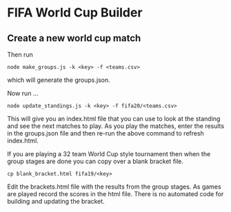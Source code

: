 # FIFA World Cup Builder

## Create a new world cup match

Then run

```
node make_groups.js -k <key> -f <teams.csv>
```

which will generate the groups.json.

Now run ...

```
node update_standings.js -k <key> -f fifa20/<teams.csv>
```

This will give you an index.html file that you can use to look at the standing and see the next matches to play. As you play the matches, enter the results in the groups.json file and then re-run the above command to refresh index.html.

If you are playing a 32 team World Cup style tournament then when the group stages are done you can copy over a blank bracket file.

```
cp blank_bracket.html fifa19/<key>
```

Edit the brackets.html file with the results from the group stages. As games are played record the scores in the html file.
There is no automated code for building and updating the bracket.
